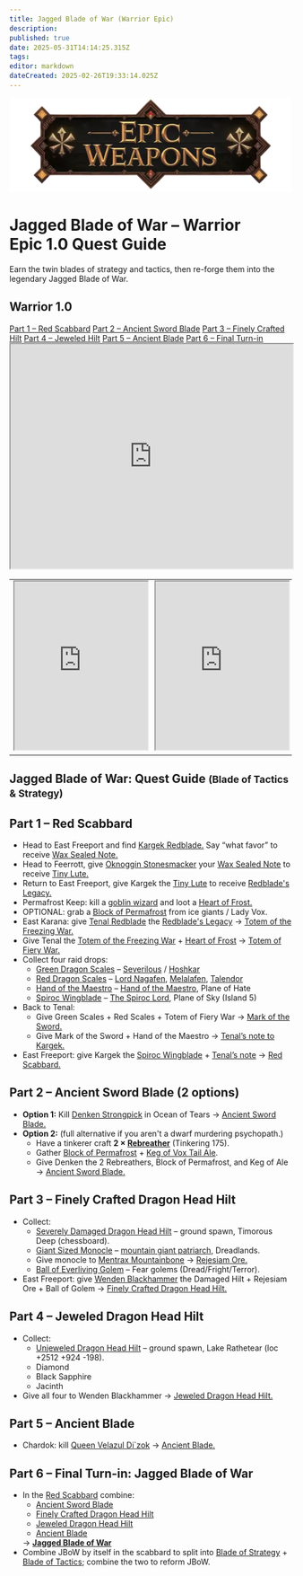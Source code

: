 ```yaml
---
title: Jagged Blade of War (Warrior Epic)
description: 
published: true
date: 2025-05-31T14:14:25.315Z
tags: 
editor: markdown
dateCreated: 2025-02-26T19:33:14.025Z
---
```


<!-- ───────────── Warrior Epic 1.0 – Jagged Blade of War ───────────── -->
<div class="page-container">

  <!-- Header ------------------------------------------------------- -->
  <div class="hero-card">
    <img src="/epicweapons.webp" alt="Epic Warrior Weapons Banner" class="hero-img">
    <h1 class="hero-title">Jagged Blade of War – Warrior Epic&nbsp;1.0 Quest Guide</h1>
    <p class="hero-sub">Earn the twin blades of strategy and tactics, then re-forge them into the legendary Jagged Blade of War.</p>
  </div>

  <!-- Original top-level heading kept intact ----------------------- -->
  <h2 id="top" class="quest-card">Warrior 1.0</h2>

  <!-- Quick-Nav ---------------------------------------------------- -->
  <nav class="toc-nav">
    <a href="#scabbard">Part 1 – Red Scabbard</a>
    <a href="#blade">Part 2 – Ancient Sword Blade</a>
    <a href="#hiltA">Part 3 – Finely Crafted Hilt</a>
    <a href="#hiltB">Part 4 – Jeweled Hilt</a>
    <a href="#ancient">Part 5 – Ancient Blade</a>
    <a href="#final">Part 6 – Final Turn-in</a>
  </nav>

  <!-- Item previews ------------------------------------------------ -->
  <iframe src="https://eqdb.net/item/detail/2010908" width="100%" height="400"></iframe>
  <table style="width:100%">
    <tr>
      <td><iframe src="https://eqdb.net/item/detail/2010909" width="100%" height="300"></iframe></td>
      <td><iframe src="https://eqdb.net/item/detail/2066177" width="100%" height="300"></iframe></td>
    </tr>
  </table>

  <!-- Intro -------------------------------------------------------- -->
  <div class="quest-card" id="intro">
<h2>Jagged Blade of War: Quest Guide <small>(Blade of Tactics &amp; Strategy)</small></h2>
  </div>

  <!-- ────────── Part 1 – Red Scabbard ────────── -->
  <div class="quest-card" id="scabbard">
<h2>Part 1 – Red Scabbard</h2>
<ul>
  <li>Head to East Freeport and find <a href="https://eqdb.net/npc/detail/10117">Kargek Redblade.</a> Say “what favor” to receive <a href="https://eqdb.net/item/detail/20673">Wax Sealed Note.</a></li>
  <li>Head to Feerrott, give <a href="https://eqdb.net/npc/detail/47126">Oknoggin Stonesmacker</a> your <a href="https://eqdb.net/item/detail/20673">Wax Sealed Note</a> to receive <a href="https://eqdb.net/item/detail/20674">Tiny Lute.</a></li>
  <li>Return to East Freeport, give Kargek the <a href="https://eqdb.net/item/detail/20674">Tiny Lute</a> to receive <a href="https://eqdb.net/item/detail/18083">Redblade's Legacy.</a></li>
  <li>Permafrost Keep: kill a <a href="https://eqdb.net/npc/detail/73038">goblin wizard</a> and loot a <a href="https://eqdb.net/item/detail/10549">Heart of Frost.</a></li>
  <li>OPTIONAL: grab a <a href="https://eqdb.net/item/detail/20665">Block of Permafrost</a> from ice giants / Lady Vox.</li>
  <li>East Karana: give <a href="https://eqdb.net/npc/detail/15077">Tenal Redblade</a> the <a href="https://eqdb.net/item/detail/18083">Redblade's Legacy</a> → <a href="https://eqdb.net/item/detail/20680">Totem of the Freezing War.</a></li>
  <li>Give Tenal the <a href="https://eqdb.net/item/detail/20680">Totem of the Freezing War</a> + <a href="https://eqdb.net/item/detail/10549">Heart of Frost</a> → <a href="https://eqdb.net/item/detail/20681">Totem of Fiery War.</a></li>
  <li>Collect four raid drops:
    <ul>
      <li><a href="https://eqdb.net/item/detail/11582">Green Dragon Scales</a> – <a href="https://eqdb.net/npc/detail/94009">Severilous</a> / <a href="https://eqdb.net/npc/detail/108043">Hoshkar</a></li>
      <li><a href="https://eqdb.net/item/detail/11622">Red Dragon Scales</a> – <a href="https://eqdb.net/npc/detail/32040">Lord Nagafen</a>, <a href="https://eqdb.net/npc/detail/120126">Melalafen</a>, <a href="https://eqdb.net/npc/detail/91093">Talendor</a></li>
      <li><a href="https://eqdb.net/item/detail/20676">Hand of the Maestro</a> – <a href="https://eqdb.net/npc/detail/186025">Hand of the Maestro</a>, Plane of Hate</li>
      <li><a href="https://eqdb.net/item/detail/20679">Spiroc Wingblade</a> – <a href="https://eqdb.net/npc/detail/71012">The Spiroc Lord</a>, Plane of Sky (Island 5)</li>
    </ul>
  </li>
  <li>Back to Tenal:
    <ul>
      <li>Give Green Scales + Red Scales + Totem of Fiery War → <a href="https://eqdb.net/item/detail/20683">Mark of the Sword.</a></li>
      <li>Give Mark of the Sword + Hand of the Maestro → <a href="https://eqdb.net/item/detail/20684">Tenal’s note to Kargek.</a></li>
    </ul>
  </li>
  <li>East Freeport: give Kargek the <a href="https://eqdb.net/item/detail/20679">Spiroc Wingblade</a> + <a href="https://eqdb.net/item/detail/20684">Tenal’s note</a> → <a href="https://eqdb.net/item/detail/17859">Red Scabbard.</a></li>
</ul>
  </div>

  <!-- ────────── Part 2 – Ancient Sword Blade ────────── -->
  <div class="quest-card" id="blade">
<h2>Part 2 – Ancient Sword Blade (2 options)</h2>
<ul>
  <li><strong>Option 1:</strong> Kill <a href="https://eqdb.net/npc/detail/409135">Denken Strongpick</a> in Ocean of Tears → <a href="https://eqdb.net/item/detail/20667">Ancient Sword Blade.</a></li>
  <li><strong>Option 2:</strong> (full alternative if you aren't a dwarf murdering psychopath.)
    <ul>
      <li>Have a tinkerer craft <strong>2 × <a href="https://eqdb.net/item/detail/16889">Rebreather</a></strong> (Tinkering 175).</li>
      <li>Gather <a href="https://eqdb.net/item/detail/20665">Block of Permafrost</a> + <a href="https://eqdb.net/item/detail/20664">Keg of Vox Tail Ale</a>.</li>
      <li>Give Denken the 2 Rebreathers, Block of Permafrost, and Keg of Ale → <a href="https://eqdb.net/item/detail/20667">Ancient Sword Blade.</a></li>
    </ul>
  </li>
</ul>
  </div>

  <!-- ────────── Part 3 – Finely Crafted Hilt ────────── -->
  <div class="quest-card" id="hiltA">
<h2>Part 3 – Finely Crafted Dragon Head Hilt</h2>
<ul>
  <li>Collect:
    <ul>
      <li><a href="https://eqdb.net/item/detail/20669">Severely Damaged Dragon Head Hilt</a> – ground spawn, Timorous Deep (chessboard).</li>
      <li><a href="https://eqdb.net/item/detail/20678">Giant Sized Monocle</a> – <a href="https://eqdb.net/npc/detail/86144">mountain giant patriarch</a>, Dreadlands.</li>
      <li>Give monocle to <a href="https://eqdb.net/npc/detail/92148">Mentrax Mountainbone</a> → <a href="https://eqdb.net/item/detail/20666">Rejesiam Ore.</a></li>
      <li><a href="https://eqdb.net/item/detail/20677">Ball of Everliving Golem</a> – Fear golems (Dread/Fright/Terror).</li>
    </ul>
  </li>
  <li>East Freeport: give <a href="https://eqdb.net/npc/detail/10116">Wenden Blackhammer</a> the Damaged Hilt + Rejesiam Ore + Ball of Golem → <a href="https://eqdb.net/item/detail/20672">Finely Crafted Dragon Head Hilt.</a></li>
</ul>
  </div>

  <!-- ────────── Part 4 – Jeweled Hilt ────────── -->
  <div class="quest-card" id="hiltB">
<h2>Part 4 – Jeweled Dragon Head Hilt</h2>
<ul>
  <li>Collect:
    <ul>
      <li><a href="https://eqdb.net/item/detail/20668">Unjeweled Dragon Head Hilt</a> – ground spawn, Lake Rathetear (loc +2512 +924 -198).</li>
      <li>Diamond</li>
      <li>Black Sapphire</li>
      <li>Jacinth</li>
    </ul>
  </li>
  <li>Give all four to Wenden Blackhammer → <a href="https://eqdb.net/item/detail/20671">Jeweled Dragon Head Hilt.</a></li>
</ul>
  </div>

  <!-- ────────── Part 5 – Ancient Blade ────────── -->
  <div class="quest-card" id="ancient">
<h2>Part 5 – Ancient Blade</h2>
<ul>
  <li>Chardok: kill <a href="https://eqdb.net/npc/detail/103055">Queen Velazul Di`zok</a> → <a href="https://eqdb.net/item/detail/20670">Ancient Blade.</a></li>
</ul>
  </div>

  <!-- ────────── Part 6 – Final Turn-in ────────── -->
  <div class="quest-card final" id="final">
<h2>Part 6 – Final Turn-in: Jagged Blade of War</h2>
<ul>
  <li>In the <a href="https://eqdb.net/item/detail/17859">Red Scabbard</a> combine:
    <ul>
      <li><a href="https://eqdb.net/item/detail/20667">Ancient Sword Blade</a></li>
      <li><a href="https://eqdb.net/item/detail/20672">Finely Crafted Dragon Head Hilt</a></li>
      <li><a href="https://eqdb.net/item/detail/20671">Jeweled Dragon Head Hilt</a></li>
      <li><a href="https://eqdb.net/item/detail/20670">Ancient Blade</a></li>
    </ul>
    → <strong><a href="https://eqdb.net/item/detail/2010908">Jagged Blade of War</a></strong>
  </li>
  <li>Combine JBoW by itself in the scabbard to split into <a href="https://eqdb.net/item/detail/2010910">Blade of Strategy</a> + <a href="https://eqdb.net/item/detail/2066176">Blade of Tactics</a>; combine the two to reform JBoW.</li>
</ul>
  </div>

</div>
